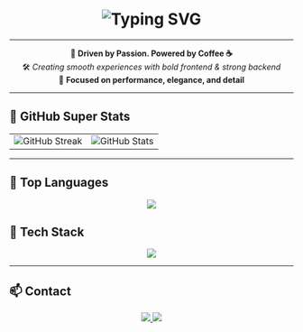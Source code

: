 <h1 align="center">
  <img src="https://readme-typing-svg.herokuapp.com?font=Fira+Code&weight=600&size=28&pause=1000&color=00F0FF&center=true&vCenter=true&width=700&height=80&lines=Hey+there+👋+I'm+a+Full-Stack+Developer;React+%2B+Node+%2B+Next.js+%2B+MongoDB;Pixel+Perfect+%7C+Fast+%7C+Clean+Code+💎" alt="Typing SVG" />
</h1>

---

<div align="center">

🧠 <b>Driven by Passion. Powered by Coffee ☕</b>  
🛠️ <i>Creating smooth experiences with bold frontend & strong backend</i>  
🎯 <b>Focused on performance, elegance, and detail</b>

</div>

---

## 🚀 GitHub Super Stats

<table align="center">
  <tr>
    <td align="center">
      <img src="https://github-readme-streak-stats.herokuapp.com/?user=pooriyamosavy&theme=dark&hide_border=true" alt="GitHub Streak"/>
    </td>
    <td align="center">
      <img src="https://github-readme-stats.vercel.app/api?username=pooriyamosavy&show_icons=true&theme=radical&hide_border=true&icon_color=FFD700&title_color=00F0FF" alt="GitHub Stats"/>
    </td>
  </tr>
</table>

---

## 🧬 Top Languages

<p align="center">
  <img src="https://github-readme-stats.vercel.app/api/top-langs/?username=pooriyamosavy&layout=compact&theme=radical&hide_border=true&langs_count=8&card_width=300" />
</p>

## 🧩 Tech Stack

<p align="center">
  <img src="https://skillicons.dev/icons?i=react,nextjs,nodejs,typescript,mongodb,tailwind,figma,vercel,docker,graphql,git,postman&perline=6" />
</p>

---

## 📫 Contact

<p align="center">
  <a href="mailto:super.pra2022@gmail.com">
    <img src="https://img.shields.io/badge/Email-Contact%20Me-red?style=for-the-badge&logo=gmail&logoColor=white" />
  </a>
  <a href="https://yourwebsite.com">
    <img src="https://img.shields.io/badge/Portfolio-Visit%20Now-blueviolet?style=for-the-badge&logo=vercel&logoColor=white" />
  </a>
</p>
